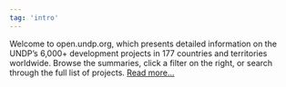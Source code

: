 ```yaml
---
tag: 'intro'
---
```

<p class='intro'>Welcome to open.undp.org, which presents detailed information on the UNDP’s 6,000+ development projects in 177 countries and territories worldwide. Browse the summaries, click a filter on the right, or search through the full list of projects. <a href = '#about/open'>Read more...</a></p>

